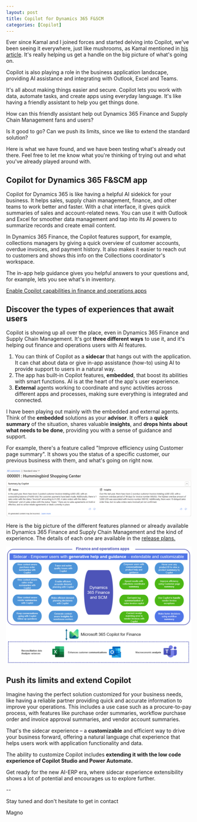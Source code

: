 ```yaml
---
layout: post
title: Copilot for Dynamics 365 F&SCM  
categories: [Copilot]
---
```

Ever since Kamal and I joined forces and started delving into Copilot, we've been seeing it everywhere, just like mushrooms, as Kamal mentioned in [his article](https://www.linkedin.com/pulse/microsoft-copilot-101-kamal-radhakrishnaiah-zqare/?trackingId=kZuArcgAREa0xxxBkFhq%2BQ%3D%3D). It's really helping us get a handle on the big picture of what's going on.

Copilot is also playing a role in the business application landscape, providing AI assistance and integrating with Outlook, Excel and Teams. 

It's all about making things easier and secure. Copilot lets you work with data, automate tasks, and create apps using everyday language. It's like having a friendly assistant to help you get things done. 

How can this friendly assistant help out Dynamics 365 Finance and Supply Chain Management fans and users? 

Is it good to go? Can we push its limits, since we like to extend the standard solution? 

Here is what we have found, and we have been testing what's already out there. Feel free to let me know what you're thinking of trying out and what you've already played around with. 

## Copilot for Dynamics 365 F&SCM app

Copilot for Dynamics 365 is like having a helpful AI sidekick for your business. It helps sales, supply chain management, finance, and other teams to work better and faster. With a chat interface, it gives quick summaries of sales and account-related news. You can use it with Outlook and Excel for smoother data management and tap into its AI powers to summarize records and create email content. 

In Dynamics 365 Finance, the Copilot features support, for example, collections managers by giving a quick overview of customer accounts, overdue invoices, and payment history. It also makes it easier to reach out to customers and shows this info on the Collections coordinator's workspace. 

The in-app help guidance gives you helpful answers to your questions and, for example, lets you see what's in inventory. 

[Enable Copilot capabilities in finance and operations apps](https://learn.microsoft.com/en-us/dynamics365/fin-ops-core/dev-itpro/copilot/enable-copilot) 

## Discover the types of experiences that await users

Copilot is showing up all over the place, even in Dynamics 365 Finance and Supply Chain Management. It's got **three different ways** to use it, and it's helping out finance and operations users with AI features. 

1. You can think of Copilot as a **sidecar** that hangs out with the application. It can chat about data or give in-app assistance (how-to) using AI to provide support to users in a natural way. 
2. The app has built-in Copilot features, **embedded**, that boost its abilities with smart functions. AI is at the heart of the app's user experience. 
3. **External** agents working to coordinate and sync activities across different apps and processes, making sure everything is integrated and connected. 

I have been playing out mainly with the embedded and external agents. Think of the **embedded** solutions as your **advisor**. It offers a **quick summary** of the situation, shares valuable **insights**, and **drops hints about what needs to be done**, providing you with a sense of guidance and support.  

For example, there's a feature called "Improve efficiency using Customer page summary". It shows you the status of a specific customer, our previous business with them, and what's going on right now. 

![](/images/copilot-for-d365fo/copilot.png)

Here is the big picture of the different features planned or already available in Dynamics 365 Finance and Supply Chain Management and the kind of experience. The details of each one are available in the [release plans.](https://releaseplans.microsoft.com/en-US/?app=Microsoft+Copilot+for+Finance) 

![](/images/copilot-for-d365fo/copliot.png)

## Push its limits and extend Copilot 

Imagine having the perfect solution customized for your business needs, like having a reliable partner providing quick and accurate information to improve your operations. This includes a use case such as a procure-to-pay process, with features like purchase order summaries, workflow purchase order and invoice approval summaries, and vendor account summaries. 

That's the sidecar experience – a **customizable** and efficient way to drive your business forward, offering a natural language chat experience that helps users work with application functionality and data. 

The ability to customize Copilot includes **extending it with the low code experience of Copilot Studio and Power Automate.** 

Get ready for the new AI-ERP era, where sidecar experience extensibility shows a lot of potential and encourages us to explore further. 

--

Stay tuned and don't hesitate to get in contact 

Magno 
